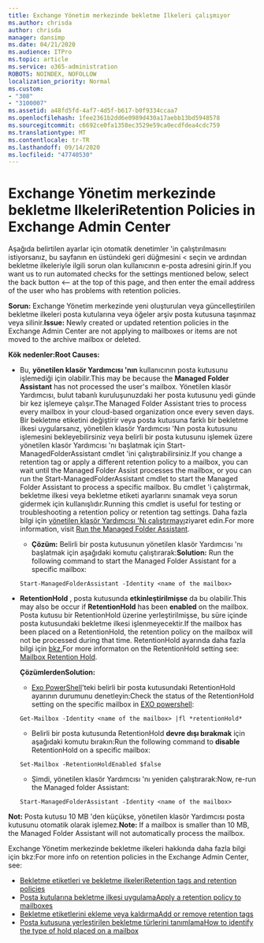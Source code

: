 ```yaml
---
title: Exchange Yönetim merkezinde bekletme Ilkeleri çalışmıyor
ms.author: chrisda
author: chrisda
manager: dansimp
ms.date: 04/21/2020
ms.audience: ITPro
ms.topic: article
ms.service: o365-administration
ROBOTS: NOINDEX, NOFOLLOW
localization_priority: Normal
ms.custom:
- "308"
- "3100007"
ms.assetid: a48fd5fd-4af7-4d5f-b617-b0f9334ccaa7
ms.openlocfilehash: 1fee2361b2dd6e0989d430a17aebb13bd5948578
ms.sourcegitcommit: c6692ce0fa1358ec3529e59ca0ecdfdea4cdc759
ms.translationtype: MT
ms.contentlocale: tr-TR
ms.lasthandoff: 09/14/2020
ms.locfileid: "47740530"
---
```

# <a name="retention-policies-in-exchange-admin-center"></a><span data-ttu-id="8eeab-102">Exchange Yönetim merkezinde bekletme Ilkeleri</span><span class="sxs-lookup"><span data-stu-id="8eeab-102">Retention Policies in Exchange Admin Center</span></span>

<span data-ttu-id="8eeab-103">Aşağıda belirtilen ayarlar için otomatik denetimler 'in çalıştırılmasını istiyorsanız, bu sayfanın en üstündeki geri düğmesini < seçin ve ardından bekletme ilkeleriyle ilgili sorun olan kullanıcının e-posta adresini girin.</span><span class="sxs-lookup"><span data-stu-id="8eeab-103">If you want us to run automated checks for the settings mentioned below, select the back button <-- at the top of this page, and then enter the email address of the user who has problems with retention policies.</span></span>

 <span data-ttu-id="8eeab-104">**Sorun:** Exchange Yönetim merkezinde yeni oluşturulan veya güncelleştirilen bekletme ilkeleri posta kutularına veya öğeler arşiv posta kutusuna taşınmaz veya silinir.</span><span class="sxs-lookup"><span data-stu-id="8eeab-104">**Issue:** Newly created or updated retention policies in the Exchange Admin Center are not applying to mailboxes or items are not moved to the archive mailbox or deleted.</span></span> 
  
 <span data-ttu-id="8eeab-105">**Kök nedenler:**</span><span class="sxs-lookup"><span data-stu-id="8eeab-105">**Root Causes:**</span></span>
  
- <span data-ttu-id="8eeab-106">Bu, **yönetilen klasör Yardımcısı 'nın** kullanıcının posta kutusunu işlemediği için olabilir.</span><span class="sxs-lookup"><span data-stu-id="8eeab-106">This may be because the **Managed Folder Assistant** has not processed the user's mailbox.</span></span> <span data-ttu-id="8eeab-107">Yönetilen klasör Yardımcısı, bulut tabanlı kuruluşunuzdaki her posta kutusunu yedi günde bir kez işlemeye çalışır.</span><span class="sxs-lookup"><span data-stu-id="8eeab-107">The Managed Folder Assistant tries to process every mailbox in your cloud-based organization once every seven days.</span></span> <span data-ttu-id="8eeab-108">Bir bekletme etiketini değiştirir veya posta kutusuna farklı bir bekletme ilkesi uygularsanız, yönetilen klasör Yardımcısı 'Nın posta kutusunu işlemesini bekleyebilirsiniz veya belirli bir posta kutusunu işlemek üzere yönetilen klasör Yardımcısı 'nı başlatmak için Start-ManagedFolderAssistant cmdlet 'ini çalıştırabilirsiniz.</span><span class="sxs-lookup"><span data-stu-id="8eeab-108">If you change a retention tag or apply a different retention policy to a mailbox, you can wait until the Managed Folder Assist processes the mailbox, or you can run the Start-ManagedFolderAssistant cmdlet to start the Managed Folder Assistant to process a specific mailbox.</span></span> <span data-ttu-id="8eeab-109">Bu cmdlet 'i çalıştırmak, bekletme ilkesi veya bekletme etiketi ayarlarını sınamak veya sorun gidermek için kullanışlıdır.</span><span class="sxs-lookup"><span data-stu-id="8eeab-109">Running this cmdlet is useful for testing or troubleshooting a retention policy or retention tag settings.</span></span> <span data-ttu-id="8eeab-110">Daha fazla bilgi için [yönetilen klasör Yardımcısı 'Nı çalıştırmayı](https://msdn.microsoft.com/library/gg271153%28v=exchsrvcs.149%29.aspx#managedfolderassist)ziyaret edin.</span><span class="sxs-lookup"><span data-stu-id="8eeab-110">For more information, visit [Run the Managed Folder Assistant](https://msdn.microsoft.com/library/gg271153%28v=exchsrvcs.149%29.aspx#managedfolderassist).</span></span>
    
  - <span data-ttu-id="8eeab-111">**Çözüm:** Belirli bir posta kutusunun yönetilen klasör Yardımcısı 'nı başlatmak için aşağıdaki komutu çalıştırarak:</span><span class="sxs-lookup"><span data-stu-id="8eeab-111">**Solution:** Run the following command to start the Managed Folder Assistant for a specific mailbox:</span></span>
    
  ```
  Start-ManagedFolderAssistant -Identity <name of the mailbox>
  ```

- <span data-ttu-id="8eeab-112">**RetentionHold** , posta kutusunda **etkinleştirilmişse** da bu olabilir.</span><span class="sxs-lookup"><span data-stu-id="8eeab-112">This may also be occur if **RetentionHold** has been **enabled** on the mailbox.</span></span> <span data-ttu-id="8eeab-113">Posta kutusu bir RetentionHold üzerine yerleştirilmişse, bu süre içinde posta kutusundaki bekletme ilkesi işlenmeyecektir.</span><span class="sxs-lookup"><span data-stu-id="8eeab-113">If the mailbox has been placed on a RetentionHold, the retention policy on the mailbox will not be processed during that time.</span></span> <span data-ttu-id="8eeab-114">RetentionHold ayarında daha fazla bilgi için [bkz.](https://docs.microsoft.com/exchange/security-and-compliance/messaging-records-management/mailbox-retention-hold)</span><span class="sxs-lookup"><span data-stu-id="8eeab-114">For more informaton on the RetentionHold setting see: [Mailbox Retention Hold](https://docs.microsoft.com/exchange/security-and-compliance/messaging-records-management/mailbox-retention-hold).</span></span>
    
    <span data-ttu-id="8eeab-115">**Çözümlerden**</span><span class="sxs-lookup"><span data-stu-id="8eeab-115">**Solution:**</span></span>
    
  - <span data-ttu-id="8eeab-116">[Exo PowerShell](https://docs.microsoft.com/powershell/exchange/exchange-online/connect-to-exchange-online-powershell/connect-to-exchange-online-powershell?view=exchange-ps)'teki belirli bir posta kutusundaki RetentionHold ayarının durumunu denetleyin:</span><span class="sxs-lookup"><span data-stu-id="8eeab-116">Check the status of the RetentionHold setting on the specific mailbox in [EXO powershell](https://docs.microsoft.com/powershell/exchange/exchange-online/connect-to-exchange-online-powershell/connect-to-exchange-online-powershell?view=exchange-ps):</span></span>
    
  ```
  Get-Mailbox -Identity <name of the mailbox> |fl *retentionHold*
  ```

  - <span data-ttu-id="8eeab-117">Belirli bir posta kutusunda RetentionHold **devre dışı bırakmak** için aşağıdaki komutu bırakın:</span><span class="sxs-lookup"><span data-stu-id="8eeab-117">Run the following command to **disable** RetentionHold on a specific mailbox:</span></span>
    
  ```
  Set-Mailbox -RetentionHoldEnabled $false
  ```

  - <span data-ttu-id="8eeab-118">Şimdi, yönetilen klasör Yardımcısı 'nı yeniden çalıştırarak:</span><span class="sxs-lookup"><span data-stu-id="8eeab-118">Now, re-run the Managed folder Assistant:</span></span>
    
  ```
  Start-ManagedFolderAssistant -Identity <name of the mailbox>
  ```

 <span data-ttu-id="8eeab-119">**Not:** Posta kutusu 10 MB 'den küçükse, yönetilen klasör Yardımcısı posta kutusunu otomatik olarak işlemez.</span><span class="sxs-lookup"><span data-stu-id="8eeab-119">**Note:** If a mailbox is smaller than 10 MB, the Managed Folder Assistant will not automatically process the mailbox.</span></span>
 
<span data-ttu-id="8eeab-120">Exchange Yönetim merkezinde bekletme ilkeleri hakkında daha fazla bilgi için bkz:</span><span class="sxs-lookup"><span data-stu-id="8eeab-120">For more info on retention policies in the Exchange Admin Center, see:</span></span>
- [<span data-ttu-id="8eeab-121">Bekletme etiketleri ve bekletme ilkeleri</span><span class="sxs-lookup"><span data-stu-id="8eeab-121">Retention tags and retention policies</span></span>](https://docs.microsoft.com/exchange/security-and-compliance/messaging-records-management/retention-tags-and-policies)
- [<span data-ttu-id="8eeab-122">Posta kutularına bekletme ilkesi uygulama</span><span class="sxs-lookup"><span data-stu-id="8eeab-122">Apply a retention policy to mailboxes</span></span>](https://docs.microsoft.com/exchange/security-and-compliance/messaging-records-management/apply-retention-policy)
- [<span data-ttu-id="8eeab-123">Bekletme etiketlerini ekleme veya kaldırma</span><span class="sxs-lookup"><span data-stu-id="8eeab-123">Add or remove retention tags</span></span>](https://docs.microsoft.com/exchange/security-and-compliance/messaging-records-management/add-or-remove-retention-tags)
- [<span data-ttu-id="8eeab-124">Posta kutusuna yerleştirilen bekletme türlerini tanımlama</span><span class="sxs-lookup"><span data-stu-id="8eeab-124">How to identify the type of hold placed on a mailbox</span></span>](https://docs.microsoft.com/microsoft-365/compliance/identify-a-hold-on-an-exchange-online-mailbox)
